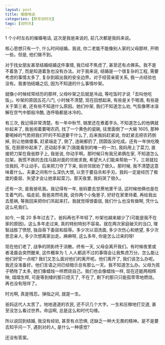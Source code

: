 ```yaml
---
layout: post
title: 催婚电话
categories: [默写旧时光]
tags: [旧时光]
---
```


1 个小时左右的催婚电话, 这次是我爸来说的, 前几次都是我妈来说。

核心思想只有一个, 什么时间结婚。我说, 你二老能不能像别人家的父母那样, 开明一些。但是, 他们做不到。

对于找女朋友甚至结婚结婚这件事情, 我已经不焦虑了, 甚至还有点佛系。我不是不着急了, 而是知道着急也没有办法。对于我来说, 结婚是一个很复杂的工程, 需要考虑的事情太多了, 复杂到超出我的安全边界。对于经营亲密关系, 我一点经验也没有。我害怕结婚之后, 因为不知道的什么事情吵架。

就像小时候经常经历的那样, 父母吵架之后就是冷战, 等吃饭时才说「去叫他吃饭」。吵架的原因五花八门, 小时候不清楚, 现在回想起来, 有些是关于喝酒, 有些是关于第三者, 还有些不知道什么原因。她们吵架, 我们不知道怎么劝, 气氛像寒冰溶解在空气中那般冷酷, 连呼吸都是冰冷的。

有三次, 我记得非常清楚。有一年中秋节, 锅里还在煮着芋头, 不知道怎么的他俩就吵起来了, 我爸闹着要喝农药, 找了一个黄色的瓷碗, 往里面倒了一大碗 1605, 那种要喝掉的气势把我们吓的不知道要干什么了, 后来我妈赶紧说, 你赶紧去把农药倒掉, 别让他做傻事, 赶紧端走了, 倒了, 连碗都扔了, 团圆饭没吃成。还有一年快吃晚饭, 在厨房吵起来了, 还动起手来了(我能看到的唯一的一次), 我妈用上了菜刀, 直接把刀架在我爸脖子上, 我爸说, 你动手啊。那时候只有我兄弟俩在家, 不知道怎么拉架。我慌不跌的去找马路对面的邻居求救, 希望大人们能来帮助一下。三哥就拉住我妈, 不让动手。后来把刀夺了下来, 街坊邻居劝了很久。那时候, 我不清楚这意味着什么。夫妻之间有什么深仇大恨, 以至于要自杀和手刃。我妈一定是经历了极度的委屈、失望才会让她拿起菜刀。那天夜里, 我妈哭了很久。

还有一次, 是我爸吼我。我记得有一年, 爸妈要去甘蔗地里干活, 这时候他俩也是在生着气的。临走前, 我爸突然吼我, 说你两个小兔崽子, 好好在家里待着, 再给我出去惹祸, 等我回来把你们吊起来打。我就觉得很委屈, 我们什么也没有做啊, 凭什么这么吼我们。

如今, 一晃 20 多年过去了。爸妈再也不年轻了, 吵架也越来越少了(可能是我不在家的原因)。这么多年走过来, 真的特别特别不容易。就在两次家庭破灭的当口, 理智战胜了愤怒, 独自吞下委屈和屈辱。多少次以泪洗面, 多少次伤心和绝望, 多少次思恋亲人, 多少次想离家出走。麻麻呀, 这么多年, 你是怎么过来的呀!

现在他们老了, 战争的阴影终于消散。终有一天, 父母会离开我们。有时候夜里或者凌晨会突然醒来, 这件概率为 1, 人人都逃不过的事情会让我焦虑万分。怎么能让他们好受一点呢? 我们又怎么面对他们的离开呢。他们离开了, 我们该怎么办呢。我还没准备好。他们言语之间已经暗示总有那么一天。我不知道怎么办。父母为孩子牺牲了太多, 她们像蜡烛一样燃烧自己。我们也会像蜡烛一样, 现在还能两相辉映, 熠熠生辉, 可是等到矮的那只熄灭了, 不在了, 剩下的那只只能孤零零地燃烧。再也没有陪伴了。

时光啊, 真是残忍。弹指之间, 就是一生。

爸妈这代人太苦了。地地道道的农民, 还不识几个大字。一生和庄稼地打交道, 甚至没怎么看过世界。命运啊, 总是这么和时代勾缠。

所以说回到结婚, 我没有经验, 甚至有点恐惧, 还缺乏一种大无畏的精神。是不是要去知乎问一下, 遇到对的人, 是什么一种感觉?

还没有答案。